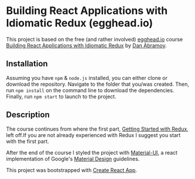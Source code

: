# Building React Applications with Idiomatic Redux (egghead.io)

This project is based on the free (and rather involved) [egghead.io](https://egghead.io/) course [Building React Applications with Idiomatic Redux](https://egghead.io/courses/building-react-applications-with-idiomatic-redux) by [Dan Abramov](https://github.com/gaearon/).

## Installation
Assuming you have `npm` & `node.js` installed, you can either clone or download the repository. Navigate to the folder that you/was created. Then, run `npm install` on the command line to download the dependencies. Finally, run `npm start` to launch to the project.

## Description
The course continues from where the first part, [Getting Started with Redux](https://egghead.io/courses/getting-started-with-redux), left off.If you are not already experienced with Redux I suggest you start with the first part.

After the end of the course I styled the project with [Material-UI](https://material-ui-next.com/), a react implementation of Google's [Material Design](https://material.io/) guidelines.

This project was bootstrapped with [Create React App](https://github.com/facebookincubator/create-react-app).
